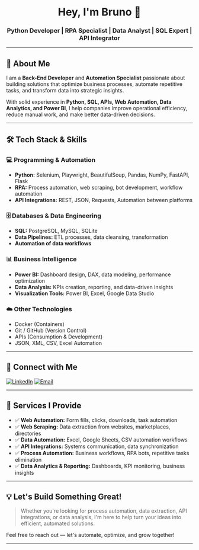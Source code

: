 <h1 align="center">Hey, I'm Bruno 👋</h1>

<h3 align="center">
Python Developer | RPA Specialist | Data Analyst | SQL Expert | API Integrator
</h3>

---

## 🚀 About Me

I am a **Back-End Developer** and **Automation Specialist** passionate about building solutions that optimize business processes, automate repetitive tasks, and transform data into strategic insights.

With solid experience in **Python, SQL, APIs, Web Automation, Data Analytics, and Power BI**, I help companies improve operational efficiency, reduce manual work, and make better data-driven decisions.

---

## 🛠️ Tech Stack & Skills

### 💻 Programming & Automation
- **Python:** Selenium, Playwright, BeautifulSoup, Pandas, NumPy, FastAPI, Flask
- **RPA:** Process automation, web scraping, bot development, workflow automation
- **API Integrations:** REST, JSON, Requests, Automation between platforms

### 🗄️ Databases & Data Engineering
- **SQL:** PostgreSQL, MySQL, SQLite
- **Data Pipelines:** ETL processes, data cleansing, transformation
- **Automation of data workflows**

### 📊 Business Intelligence
- **Power BI:** Dashboard design, DAX, data modeling, performance optimization
- **Data Analysis:** KPIs creation, reporting, and data-driven insights
- **Visualization Tools:** Power BI, Excel, Google Data Studio

### ☁️ Other Technologies
- Docker (Containers)
- Git / GitHub (Version Control)
- APIs (Consumption & Development)
- JSON, XML, CSV, Excel Automation

---

## 🔗 Connect with Me

[![LinkedIn](https://img.shields.io/badge/LinkedIn-Connect-blue?style=for-the-badge&logo=linkedin)](https://www.linkedin.com/in/bruno-rodrigues-b1573b1a4/)
[![Email](https://img.shields.io/badge/Email-Contact-red?style=for-the-badge&logo=gmail)](mailto:brunosantosemp@gmail.com)

---

## 🚀 Services I Provide

- ✅ **Web Automation:** Form fills, clicks, downloads, task automation
- ✅ **Web Scraping:** Data extraction from websites, marketplaces, directories
- ✅ **Data Automation:** Excel, Google Sheets, CSV automation workflows
- ✅ **API Integrations:** Systems communication, data synchronization
- ✅ **Process Automation:** Business workflows, RPA bots, repetitive tasks elimination
- ✅ **Data Analytics & Reporting:** Dashboards, KPI monitoring, business insights
  
---

## 💡 Let's Build Something Great!

> Whether you're looking for process automation, data extraction, API integrations, or data analysis, I'm here to help turn your ideas into efficient, automated solutions.

Feel free to reach out — let's automate, optimize, and grow together!

---
